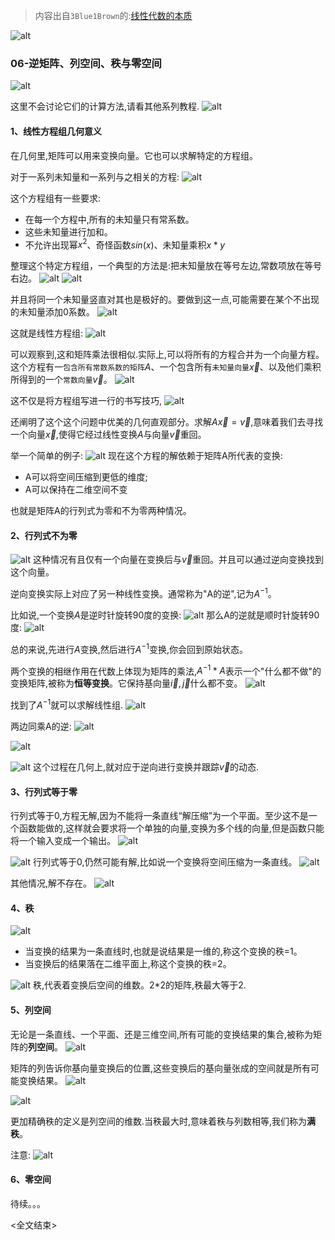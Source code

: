 > 内容出自`3Blue1Brown`的:[线性代数的本质](https://www.bilibili.com/video/av6731067/)

![alt](000.png)

### 06-逆矩阵、列空间、秩与零空间
![alt](001.png)

这里不会讨论它们的计算方法,请看其他系列教程.
![alt](002.png)

#### 1、线性方程组几何意义
在几何里,矩阵可以用来变换向量。它也可以求解特定的方程组。

对于一系列未知量和一系列与之相关的方程:
![alt](003.png)

这个方程组有一些要求:
- 在每一个方程中,所有的未知量只有常系数。
- 这些未知量进行加和。
- 不允许出现幂$x^2$、奇怪函数$sin(x)$、未知量乘积$x*y$

整理这个特定方程组，一个典型的方法是:把未知量放在等号左边,常数项放在等号右边。
![alt](004.png)
![alt](005.png)

并且将同一个未知量竖直对其也是极好的。要做到这一点,可能需要在某个不出现的未知量添加0系数。
![alt](006.png)

这就是线性方程组:
![alt](007.png)

可以观察到,这和矩阵乘法很相似.实际上,可以将所有的方程合并为一个向量方程。这个方程有一`包含所有常数系数的矩阵`$A$、一个包含所有`未知量向量`$\vec{x}$、以及他们乘积所得到的一个`常数向量`$\vec{v}$。
![alt](008.png)

这不仅是将方程组写进一行的书写技巧,
![alt](009.png)

还阐明了这个这个问题中优美的几何直观部分。求解$A\vec{x} = \vec{v}$,意味着我们去寻找一个向量$\vec{x}$,使得它经过线性变换$A$与向量$\vec{v}$重回。

举一个简单的例子:
![alt](010.png)
现在这个方程的解依赖于矩阵A所代表的变换:
- A可以将空间压缩到更低的维度;
- A可以保持在二维空间不变

也就是矩阵A的行列式为零和不为零两种情况。


#### 2、行列式不为零
![alt](011.png)
这种情况有且仅有一个向量在变换后与$\vec{v}$重回。并且可以通过逆向变换找到这个向量。

逆向变换实际上对应了另一种线性变换。通常称为"A的逆",记为$A^{-1}$。

比如说,一个变换$A$是逆时针旋转90度的变换:
![alt](012.png)
那么A的逆就是顺时针旋转90度:
![alt](013.png)

总的来说,先进行$A$变换,然后进行$A^{-1}$变换,你会回到原始状态。

两个变换的相继作用在代数上体现为矩阵的乘法,$A^{-1}*A$表示一个"什么都不做"的变换矩阵,被称为**恒等变换**。它保持基向量$\vec{i},\vec{j}$什么都不变。
![alt](014.png)

找到了$A^{-1}$就可以求解线性组.
![alt](015.png)

两边同乘A的逆:
![alt](016.png)

![alt](017.png)

![alt](018.png)
这个过程在几何上,就对应于逆向进行变换并跟踪$\vec{v}$的动态.

#### 3、行列式等于零

行列式等于0,方程无解,因为不能将一条直线“解压缩”为一个平面。至少这不是一个函数能做的,这样就会要求将一个单独的向量,变换为多个线的向量,但是函数只能将一个输入变成一个输出。
![alt](019.png)

![alt](020.png)
行列式等于0,仍然可能有解,比如说一个变换将空间压缩为一条直线。
![alt](021.png)

其他情况,解不存在。
![alt](022.png)

#### 4、秩
![alt](023.png)

- 当变换的结果为一条直线时,也就是说结果是一维的,称这个变换的秩=1。
- 当变换后的结果落在二维平面上,称这个变换的秩=2。

![alt](024.png)
秩,代表着变换后空间的维数。2*2的矩阵,秩最大等于2.

#### 5、列空间
无论是一条直线、一个平面、还是三维空间,所有可能的变换结果的集合,被称为矩阵的**列空间**。
![alt](025.png)

矩阵的列告诉你基向量变换后的位置,这些变换后的基向量张成的空间就是所有可能变换结果。
![alt](027.png)

![alt](028.png)

更加精确秩的定义是列空间的维数.当秩最大时,意味着秩与列数相等,我们称为**满秩**。

注意:
![alt](029.png)

#### 6、零空间
待续。。。

<全文结束>
